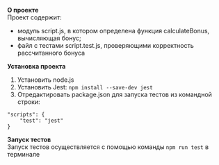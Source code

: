 **О проекте**  
Проект содержит:

- модуль script.js, в котором определена функция calculateBonus, вычисляющая бонус;
- файл с тестами script.test.js, проверяющими корректность рассчитанного бонуса

**Установка проекта**

1. Установить node.js
2. Установить Jest: `npm install --save-dev jest`
3. Отредактировать package.json для запуска тестов из командной строки:

```
"scripts": {
    "test": "jest"
}
```

**Запуск тестов**  
Запуск тестов осуществляется с помощью команды `npm run test` в терминале
